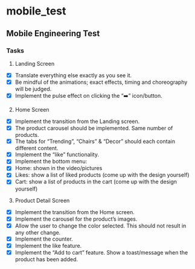 # mobile_test

## Mobile Engineering Test

### Tasks
1. Landing Screen
- [x] Translate everything else exactly as you see it. 
- [x] Be mindful of the animations; exact effects, timing and choreography will be judged. 
- [x] Implement the pulse effect on clicking the “➡️” icon/button.

2. Home Screen 
- [x] Implement the transition from the Landing screen. 
- [x] The product carousel should be implemented. Same number of products.
- [x] The tabs for “Trending”, “Chairs” &amp; “Decor” should each contain different content. 
- [x] Implement the “like” functionality.
- [x] Implement the bottom menu:
- [x] Home: shown in the video/pictures
- [x] Likes: show a list of liked products (come up with the design yourself)
- [x] Cart: show a list of products in the cart (come up with the design yourself)

3. Product Detail Screen
- [x] Implement the transition from the Home screen.
- [x] Implement the carousel for the product’s images.
- [x] Allow the user to change the color selected. This should not result in any other change. 
- [x] Implement the counter.
- [x] Implement the like feature.
- [x] Implement the “Add to cart” feature. Show a toast/message when the product has been added.